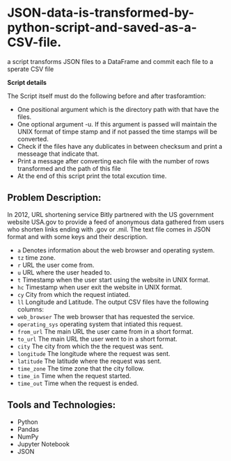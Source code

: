 # JSON-data-is-transformed-by-python-script-and-saved-as-a-CSV-file.
a script transforms JSON files to a DataFrame and commit each file to a sperate CSV file 

**Script details**

The Script itself must do the following before and after trasforamtion:

- One positional argument which is the directory path with that have the files.
- One optional argument -u. If this argument is passed will maintain the UNIX format of timpe stamp and if not passed the time stamps will be converted.
- Check if the files have any dublicates in between checksum and print a messeage that indicate that.
- Print a message after converting each file with the number of rows transformed and the path of this file
- At the end of this script print the total excution time.


## Problem Description:

In 2012, URL shortening service Bitly partnered with the US government website USA.gov to provide a feed of anonymous data gathered from users who shorten links ending with .gov or .mil.
The text file comes in JSON format and with some keys and their description. 
- ```a``` Denotes information about the web browser and operating system.
- ```tz``` time zone.
- ```r``` URL the user come from.
- ```u``` URL where the user headed to.
- ```t``` Timestamp when the user start using the website in UNIX format.
- ```hc``` Timestamp when user exit the website in UNIX format.
- ```cy``` City from which the request intiated.
- ```ll``` Longitude and Latitude.
The output CSV files have the following columns:
- ```web_browser``` The web browser that has requested the service.
- ```operating_sys``` operating system that intiated this request.
- ```from_url``` The main URL the user came from in a short format.
- ```to_url``` The main URL the user went to in a short format.  
- ```city``` The city from which the the request was sent.
- ```longitude``` The longitude where the request was sent.
- ```latitude``` The latitude where the request was sent.
- ```time_zone``` The time zone that the city follow.
- ```time_in``` Time when the request started.
- ```time_out``` Time when the request is ended.
## Tools and Technologies:
- Python 
- Pandas
- NumPy
- Jupyter Notebook
- JSON
